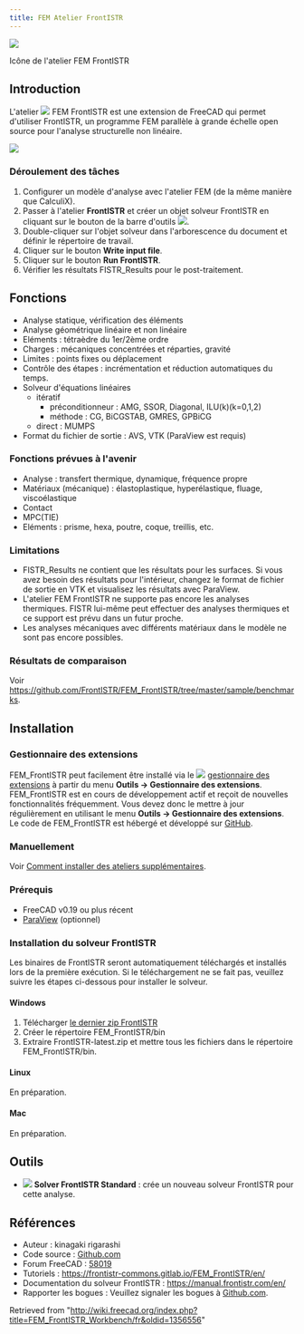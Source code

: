 ```yaml
---
title: FEM Atelier FrontISTR
---
```


![](/images/FrontISTR.svg)

Icône de l'atelier FEM FrontISTR

## Introduction

L'atelier ![](/images/FrontISTR.svg) FEM FrontISTR est une extension de FreeCAD qui permet d'utiliser FrontISTR, un programme FEM parallèle à grande échelle open source pour l'analyse structurelle non linéaire.

![](/images/FEM_FrontISTR_bikeframe_screenshot.png)

### Déroulement des tâches

1. Configurer un modèle d'analyse avec l'atelier FEM (de la même manière que CalculiX).
2. Passer à l'atelier **FrontISTR** et créer un objet solveur FrontISTR en cliquant sur le bouton de la barre d'outils ![](/images/FEM_SolverCalculixCxxtools.svg).
3. Double-cliquer sur l'objet solveur dans l'arborescence du document et définir le répertoire de travail.
4. Cliquer sur le bouton **Write input file**.
5. Cliquer sur le bouton **Run FrontISTR**.
6. Vérifier les résultats FISTR_Results pour le post-traitement.

## Fonctions

- Analyse statique, vérification des éléments
- Analyse géométrique linéaire et non linéaire
- Eléments : tétraèdre du 1er/2ème ordre
- Charges : mécaniques concentrées et réparties, gravité
- Limites : points fixes ou déplacement
- Contrôle des étapes : incrémentation et réduction automatiques du temps.
- Solveur d'équations linéaires
  - itératif
    - préconditionneur : AMG, SSOR, Diagonal, ILU(k)(k=0,1,2)
    - méthode : CG, BiCGSTAB, GMRES, GPBiCG
  - direct : MUMPS
- Format du fichier de sortie : AVS, VTK (ParaView est requis)

### Fonctions prévues à l'avenir

- Analyse : transfert thermique, dynamique, fréquence propre
- Matériaux (mécanique) : élastoplastique, hyperélastique, fluage, viscoélastique
- Contact
- MPC(TIE)
- Eléments : prisme, hexa, poutre, coque, treillis, etc.

### Limitations

- FISTR_Results ne contient que les résultats pour les surfaces. Si vous avez besoin des résultats pour l'intérieur, changez le format de fichier de sortie en VTK et visualisez les résultats avec ParaView.
- L'atelier FEM FrontISTR ne supporte pas encore les analyses thermiques. FISTR lui-même peut effectuer des analyses thermiques et ce support est prévu dans un futur proche.
- Les analyses mécaniques avec différents matériaux dans le modèle ne sont pas encore possibles.

### Résultats de comparaison

Voir <https://github.com/FrontISTR/FEM_FrontISTR/tree/master/sample/benchmarks>.

## Installation

### Gestionnaire des extensions

FEM_FrontISTR peut facilement être installé via le ![](/images/AddonManager.svg) [gestionnaire des extensions](/Std_AddonMgr/fr "Std AddonMgr/fr") à partir du menu **Outils → Gestionnaire des extensions**.
FEM_FrontISTR est en cours de développement actif et reçoit de nouvelles fonctionnalités fréquemment. Vous devez donc le mettre à jour régulièrement en utilisant le menu **Outils → Gestionnaire des extensions**.
Le code de FEM_FrontISTR est hébergé et développé sur [GitHub](https://github.com/FrontISTR/FEM_FrontISTR).

### Manuellement

Voir [Comment installer des ateliers supplémentaires](/How_to_install_additional_workbenches/fr "How to install additional workbenches/fr").

### Prérequis

- FreeCAD v0.19 ou plus récent
- [ParaView](https://www.paraview.org/) (optionnel)

### Installation du solveur FrontISTR

Les binaires de FrontISTR seront automatiquement téléchargés et installés lors de la première exécution. Si le téléchargement ne se fait pas, veuillez suivre les étapes ci-dessous pour installer le solveur.

#### Windows

1. Télécharger [le dernier zip FrontISTR](https://www.frontistr.com/download/link.php?https://frontistr-commons.gitlab.io/FrontISTR/release/x86_64-w64-mingw32-msmpi/FrontISTR-latest.zip)
2. Créer le répertoire FEM_FrontISTR/bin
3. Extraire FrontISTR-latest.zip et mettre tous les fichiers dans le répertoire FEM_FrontISTR/bin.

#### Linux

En préparation.

#### Mac

En préparation.

## Outils

- ![](/images/FEM_SolverCalculixCxxtools.svg) **Solver FrontISTR Standard** : crée un nouveau solveur FrontISTR pour cette analyse.

## Références

- Auteur : kinagaki rigarashi
- Code source : [Github.com](https://github.com/FrontISTR/FEM_FrontISTR)
- Forum FreeCAD : [58019](https://forum.freecadweb.org/viewtopic.php?t=58019)
- Tutoriels : <https://frontistr-commons.gitlab.io/FEM_FrontISTR/en/>
- Documentation du solveur FrontISTR : <https://manual.frontistr.com/en/>
- Rapporter les bogues : Veuillez signaler les bogues à [Github.com](https://github.com/FrontISTR/FEM_FrontISTR).

Retrieved from "<http://wiki.freecad.org/index.php?title=FEM_FrontISTR_Workbench/fr&oldid=1356556>"
